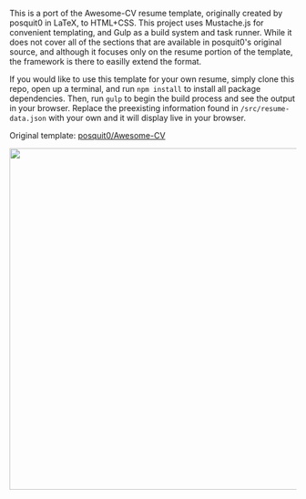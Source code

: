 This is a port of the Awesome-CV resume template, originally created by posquit0 in LaTeX, to HTML+CSS. This project uses Mustache.js for convenient templating, and Gulp as a build system and task runner. While it does not cover all of the sections that are available in posquit0's original source, and although it focuses only on the resume portion of the template, the framework is there to easilly extend the format.

If you would like to use this template for your own resume, simply clone this repo, open up a terminal, and run `npm install` to install all package dependencies. Then, run `gulp` to begin the build process and see the output in your browser. Replace the preexisting information found in `/src/resume-data.json` with your own and it will display live in your browser.

Original template: [posquit0/Awesome-CV](https://github.com/posquit0/Awesome-CV)

<img width=600 src="https://user-images.githubusercontent.com/5069711/29247694-5ffca116-7fd8-11e7-85b7-f7120e4d1c83.png">
